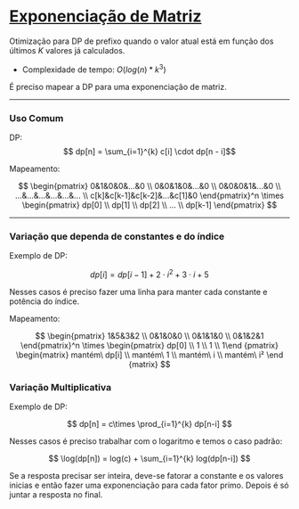 # [Exponenciação de Matriz](matrix_exp.cpp)

<!-- DESCRIPTION -->
Otimização para DP de prefixo quando o valor atual está em função dos últimos $K$ valores já calculados.   
<!-- DESCRIPTION -->

* Complexidade de tempo: $O(log(n)*k^3)$

É preciso mapear a DP para uma exponenciação de matriz.

---


### Uso Comum

DP:   
$$ dp[n] = \sum_{i=1}^{k} c[i] \cdot dp[n - i]$$ 

Mapeamento:   

$$ \begin{pmatrix} 0&1&0&0&...&0 \\ 0&0&1&0&...&0 \\ 0&0&0&1&...&0 \\ ...&...&...&...&...&... \\ c[k]&c[k-1]&c[k-2]&...&c[1]&0 \end{pmatrix}^n \times \begin{pmatrix} dp[0] \\ dp[1] \\ dp[2] \\ ... \\ dp[k-1] \end{pmatrix} $$

---
### Variação que dependa de **constantes** e do **índice**

Exemplo de DP:   

$$ dp[i] = dp[i-1] + 2 \cdot i^2 + 3 \cdot i + 5 $$

Nesses casos é preciso fazer uma linha para manter cada constante e potência do índice.

Mapeamento:

$$ \begin{pmatrix} 1&5&3&2 \\ 0&1&0&0 \\ 0&1&1&0 \\ 0&1&2&1 \end{pmatrix}^n \times \begin{pmatrix} dp[0]   \\ 1       \\ 1       \\ 1\end {pmatrix} \begin{matrix} mantém\ dp[i]   \\ mantém\ 1       \\ mantém\ i       \\ mantém\ i²      \end {matrix} $$

### Variação Multiplicativa

Exemplo de DP:

$$ dp[n] =  c\times \prod_{i=1}^{k} dp[n-i] $$

Nesses casos é preciso trabalhar com o logaritmo e temos o caso padrão:


$$ \log(dp[n]) =  log(c) + \sum_{i=1}^{k} log(dp[n-i]) $$

Se a resposta precisar ser inteira, deve-se fatorar a constante e os valores inicias e então fazer uma exponenciação para cada fator primo. Depois é só juntar a resposta no final.
